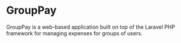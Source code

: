 GroupPay
========

GroupPay is a web-based application built on top of the Laravel PHP framework for managing expenses for groups of users.

